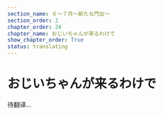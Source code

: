 ```yaml
---
section_name: ６～７月～新たな門出～
section_order: 2
chapter_order: 24
chapter_name: おじいちゃんが来るわけで
show_chapter_order: True
status: translating
---
```


# おじいちゃんが来るわけで
待翻译...
